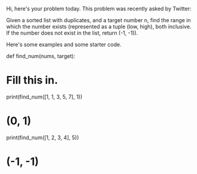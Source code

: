 Hi, here's your problem today. This problem was recently asked by Twitter:

Given a sorted list with duplicates, and a target number n, find the range in which the number exists (represented as a tuple (low, high), both inclusive. If the number does not exist in the list, return (-1, -1)).

Here's some examples and some starter code.

def find_num(nums, target):
  # Fill this in.

print(find_num([1, 1, 3, 5, 7], 1))
# (0, 1)

print(find_num([1, 2, 3, 4], 5))
# (-1, -1)

